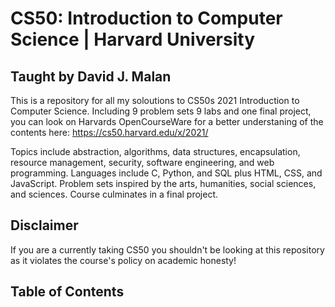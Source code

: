 # CS50: Introduction to Computer Science | Harvard University
## Taught by David J. Malan
This is a repository for all my soloutions to CS50s 2021 Introduction to Computer Science.
Including 9 problem sets 9 labs and one final project, you can look on Harvards OpenCourseWare
for a better understaning of the contents here: https://cs50.harvard.edu/x/2021/

Topics include abstraction, algorithms, data structures, encapsulation, resource management, security, software engineering, and web programming. Languages include C, Python, and SQL plus HTML, CSS, and JavaScript. Problem sets inspired by the arts, humanities, social sciences, and sciences. Course culminates in a final project.


## Disclaimer 
If you are a currently taking CS50 you shouldn't be looking at this repository as it
violates the course's policy on academic honesty!

## Table of Contents
